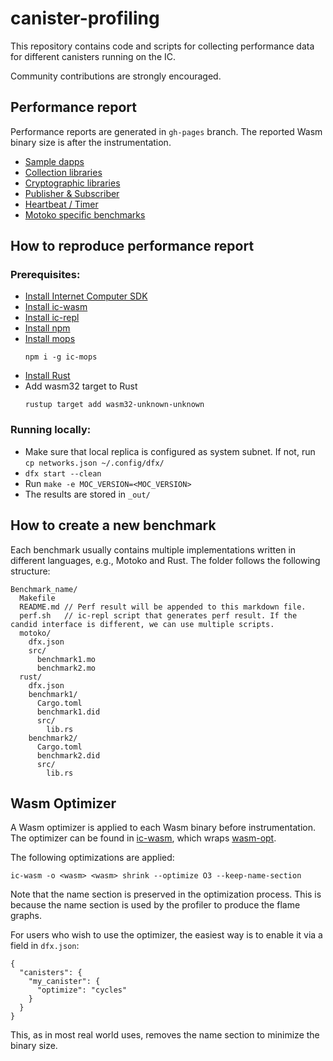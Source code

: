 # canister-profiling

This repository contains code and scripts for collecting performance data for different canisters running on the IC.

Community contributions are strongly encouraged.

## Performance report

Performance reports are generated in `gh-pages` branch. The reported Wasm binary size is after the instrumentation.

* [Sample dapps](http://dfinity.github.io/canister-profiling/dapps)
* [Collection libraries](http://dfinity.github.io/canister-profiling/collections)
* [Cryptographic libraries](http://dfinity.github.io/canister-profiling/crypto)
* [Publisher & Subscriber](http://dfinity.github.io/canister-profiling/pub-sub)
* [Heartbeat / Timer](http://dfinity.github.io/canister-profiling/heartbeat)
* [Motoko specific benchmarks](http://dfinity.github.io/canister-profiling/motoko)

## How to reproduce performance report

### Prerequisites:

- [Install Internet Computer SDK](https://sdk.dfinity.org/docs/quickstart/local-quickstart.html)
- [Install ic-wasm](https://github.com/dfinity/ic-wasm/releases)
- [Install ic-repl](https://github.com/dfinity/ic-repl/releases)
- [Install npm](https://nodejs.org/en/download/)
- [Install mops](https://mops.one/docs/install)
  ```
  npm i -g ic-mops
  ```
- [Install Rust](https://www.rust-lang.org/tools/install)
- Add wasm32 target to Rust
  ```
  rustup target add wasm32-unknown-unknown
  ```

### Running locally:

* Make sure that local replica is configured as system subnet. If not, run `cp networks.json ~/.config/dfx/`
* `dfx start --clean`
* Run `make -e MOC_VERSION=<MOC_VERSION>`
* The results are stored in `_out/`

## How to create a new benchmark

Each benchmark usually contains multiple implementations written in different languages, e.g., Motoko and Rust.
The folder follows the following structure:

```
Benchmark_name/
  Makefile
  README.md // Perf result will be appended to this markdown file.
  perf.sh   // ic-repl script that generates perf result. If the candid interface is different, we can use multiple scripts.
  motoko/
    dfx.json
    src/
      benchmark1.mo
      benchmark2.mo
  rust/
    dfx.json
    benchmark1/
      Cargo.toml
      benchmark1.did
      src/
        lib.rs
    benchmark2/
      Cargo.toml
      benchmark2.did
      src/
        lib.rs
```

## Wasm Optimizer

A Wasm optimizer is applied to each Wasm binary before instrumentation. The optimizer can be found in [ic-wasm](https://github.com/dfinity/ic-wasm), which wraps [wasm-opt](https://github.com/WebAssembly/binaryen).

The following optimizations are applied:
```
ic-wasm -o <wasm> <wasm> shrink --optimize O3 --keep-name-section
```

Note that the name section is preserved in the optimization process. This is because the name section is used by the profiler to produce the flame graphs.

For users who wish to use the optimizer, the easiest way is to enable it via a field in `dfx.json`:

```
{
  "canisters": {
    "my_canister": {
      "optimize": "cycles"
    }
  }
}
```
This, as in most real world uses, removes the name section to minimize the binary size.
